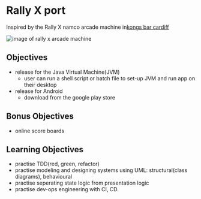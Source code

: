 # Rally X port
Inspired by the Rally X namco arcade machine in[kongs bar cardiff](http://www.kongsbars.com/cardiff/)


![image of rally x arcade machine](http://images.goodsmile.info/cgm/images/product/20160916/5961/41412/large/370d6fa35c1dc1cf63f98a082f03df33.jpg)

## Objectives
- release for the Java Virtual Machine(JVM)
  - user can run a shell script or batch file to set-up JVM and run app on their desktop
- release for Android
  - download from the google play store
  
## Bonus Objectives
- online score boards

## Learning Objectives
- practise TDD(red, green, refactor)
- practise modeling and designing systems using UML: structural(class diagrams), behavioural
- practise seperating state logic from presentation logic
- practise dev-ops engineering with CI, CD. 